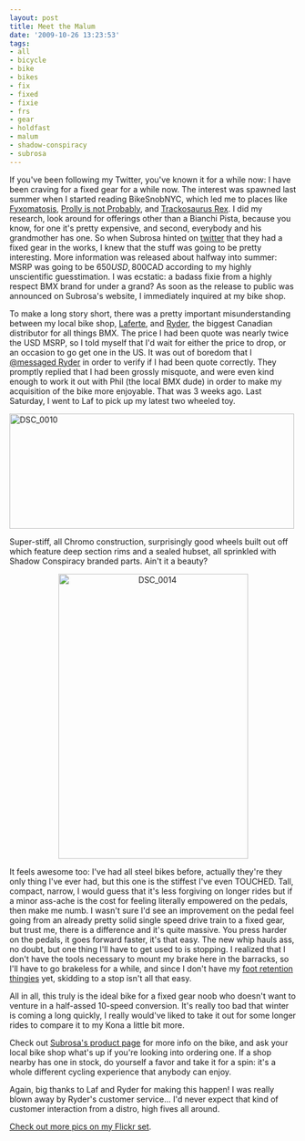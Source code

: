 ```yaml
---
layout: post
title: Meet the Malum
date: '2009-10-26 13:23:53'
tags:
- all
- bicycle
- bike
- bikes
- fix
- fixed
- fixie
- frs
- gear
- holdfast
- malum
- shadow-conspiracy
- subrosa
---
```


If you've been following my Twitter, you've known it for a while now: I have been craving for a fixed gear for a while now. The interest was spawned last summer when I started reading BikeSnobNYC, which led me to places like <a href="http://www.fyxomatosis.com/">Fyxomatosis</a>, <a href="http://prollyisnotprobably.com/">Prolly is not Probably</a>, and <a href="http://www.trackosaurusrex.com/pblog/">Trackosaurus Rex</a>. I did my research, look around for offerings other than a Bianchi Pista, because you know, for one it's pretty expensive, and second, everybody and his grandmother has one. So when Subrosa hinted on <a href="http://twitter.com/subrosabrand">twitter</a> that they had a fixed gear in the works, I knew that the stuff was going to be pretty interesting. More information was released about halfway into summer: MSRP was going to be 650$USD, 800$CAD according to my highly unscientific guesstimation. I was ecstatic: a badass fixie from a highly respect BMX brand for under a grand? As soon as the release to public was announced on Subrosa's website, I immediately inquired at my bike shop.

To make a long story short, there was a pretty important misunderstanding between my local bike shop, <a href="http://www.lafertebicycles.ca/">Laferte</a>, and <a href="http://www.ryderbmx.com/">Ryder</a>, the biggest Canadian distributor for all things BMX. The price I had been quote was nearly twice the USD MSRP, so I told myself that I'd wait for either the price to drop, or an occasion to go get one in the US. It was out of boredom that I <a href="http://twitter.com/ryderbmx">@messaged Ryder</a> in order to verify if I had been quote correctly. They promptly replied that I had been grossly misquote, and were even kind enough to work it out with Phil (the local BMX dude) in order to make my acquisition of the bike more enjoyable. That was 3 weeks ago. Last Saturday, I went to Laf to pick up my latest two wheeled toy. 

<a href="http://www.flickr.com/photos/maximerousseau/4044358869/" title="DSC_0010 by Maxime Rousseau, on Flickr"><img src="http://farm3.static.flickr.com/2640/4044358869_dee7d514b6.jpg" width="500" height="202" alt="DSC_0010" /></a>

Super-stiff, all Chromo construction, surprisingly good wheels built out off which feature deep section rims and a sealed hubset, all sprinkled with Shadow Conspiracy branded parts. Ain't it a beauty?
<p align="center">
<a href="http://www.flickr.com/photos/maximerousseau/4045118798/" title="DSC_0014 by Maxime Rousseau, on Flickr"><img src="http://farm3.static.flickr.com/2497/4045118798_d576b49b43.jpg" width="333" height="500" alt="DSC_0014" /></a></p>

It feels awesome too: I've had all steel bikes before, actually they're they only thing I've ever had, but this one is the stiffest I've even TOUCHED. Tall, compact, narrow, I would guess that it's less forgiving on longer rides but if a minor ass-ache is the cost for feeling literally empowered on the pedals, then make me numb. I wasn't sure I'd see an improvement on the pedal feel going from an already pretty solid single speed drive train to a fixed gear, but trust me, there is a difference and it's quite massive. You press harder on the pedals, it goes forward faster, it's that easy. The new whip hauls ass, no doubt, but one thing I'll have to get used to is stopping. I realized that I don't have the tools necessary to mount my brake here in the barracks, so I'll have to go brakeless for a while, and since I don't have my <a href="http://holdfastordie.squarespace.com/">foot retention thingies</a> yet, skidding to a stop isn't all that easy. 

All in all, this truly is the ideal bike for a fixed gear noob who doesn't want to venture in a half-assed 10-speed conversion. It's really too bad that winter is coming a long quickly, I really would've liked to take it out for some longer rides to compare it to my Kona a little bit more. 

Check out <a href="http://www.subrosabrand.com/malum-fixed/">Subrosa's product page</a> for more info on the bike, and ask your local bike shop what's up if you're looking into ordering one. If a shop nearby has one in stock, do yourself a favor and take it for a spin: it's a whole different cycling experience that anybody can enjoy.

Again, big thanks to Laf and Ryder for making this happen! I was really blown away by Ryder's customer service... I'd never expect that kind of customer interaction from a distro, high fives all around.

<a href="http://www.flickr.com/search/?q=subrosa+malum+fixed&amp;w=69397115@N00&amp;z=e">Check out more pics on my Flickr set</a>.